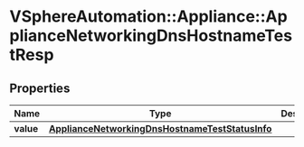 # VSphereAutomation::Appliance::ApplianceNetworkingDnsHostnameTestResp

## Properties
Name | Type | Description | Notes
------------ | ------------- | ------------- | -------------
**value** | [**ApplianceNetworkingDnsHostnameTestStatusInfo**](ApplianceNetworkingDnsHostnameTestStatusInfo.md) |  | 


